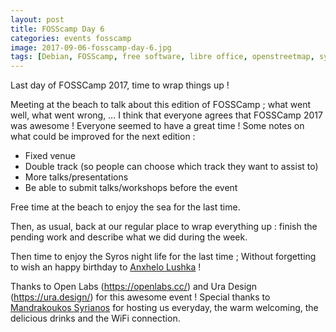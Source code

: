 ```yaml
---
layout: post
title: FOSScamp Day 6
categories: events fosscamp
image: 2017-09-06-fosscamp-day-6.jpg
tags: [Debian, FOSScamp, free software, libre office, openstreetmap, syros, WikiLovesMaps]
---
```

Last day of FOSSCamp 2017, time to wrap things up !

Meeting at the beach to talk about this edition of FOSSCamp ; what went well, what went wrong, …
I think that everyone agrees that FOSSCamp 2017 was awesome ! Everyone seemed to have a great time !
Some notes on what could be improved for the next edition :

* Fixed venue
* Double track (so people can choose which track they want to assist to)
* More talks/presentations
* Be able to submit talks/workshops before the event

Free time at the beach to enjoy the sea for the last time.

Then, as usual, back at our regular place to wrap everything up : finish the pending work and describe what we did during the week.

Then time to enjoy the Syros night life for the last time ;
Without forgetting to wish an happy birthday to [Anxhelo Lushka](https://lushka.al/) !

Thanks to Open Labs (<https://openlabs.cc/>) and Ura Design (<https://ura.design/>) for this awesome event !
Special thanks to [Mandrakoukos Syrianos](https://www.openstreetmap.org/way/173717645) for hosting us everyday, the warm welcoming, the delicious drinks and the WiFi connection.
